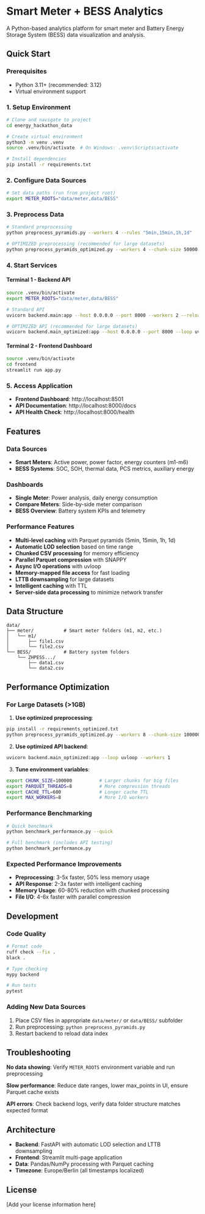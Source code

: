 # Smart Meter + BESS Analytics

A Python-based analytics platform for smart meter and Battery Energy Storage System (BESS) data visualization and analysis.

## Quick Start

### Prerequisites
- Python 3.11+ (recommended: 3.12)
- Virtual environment support

### 1. Setup Environment

```bash
# Clone and navigate to project
cd energy_hackathon_data

# Create virtual environment
python3 -m venv .venv
source .venv/bin/activate  # On Windows: .venv\Scripts\activate

# Install dependencies
pip install -r requirements.txt
```

### 2. Configure Data Sources

```bash
# Set data paths (run from project root)
export METER_ROOTS="data/meter,data/BESS"
```

### 3. Preprocess Data

```bash
# Standard preprocessing
python preprocess_pyramids.py --workers 4 --rules "5min,15min,1h,1d"

# OPTIMIZED preprocessing (recommended for large datasets)
python preprocess_pyramids_optimized.py --workers 4 --chunk-size 50000 --rules "5min,15min,1h,1d"
```

### 4. Start Services

#### Terminal 1 - Backend API
```bash
source .venv/bin/activate
export METER_ROOTS="data/meter,data/BESS"

# Standard API
uvicorn backend.main:app --host 0.0.0.0 --port 8000 --workers 2 --reload

# OPTIMIZED API (recommended for large datasets)
uvicorn backend.main_optimized:app --host 0.0.0.0 --port 8000 --loop uvloop --no-access-log
```

#### Terminal 2 - Frontend Dashboard
```bash
source .venv/bin/activate
cd frontend
streamlit run app.py
```

### 5. Access Application

- **Frontend Dashboard**: http://localhost:8501
- **API Documentation**: http://localhost:8000/docs
- **API Health Check**: http://localhost:8000/health

## Features

### Data Sources
- **Smart Meters**: Active power, power factor, energy counters (m1-m6)
- **BESS Systems**: SOC, SOH, thermal data, PCS metrics, auxiliary energy

### Dashboards
- **Single Meter**: Power analysis, daily energy consumption
- **Compare Meters**: Side-by-side meter comparison
- **BESS Overview**: Battery system KPIs and telemetry

### Performance Features
- **Multi-level caching** with Parquet pyramids (5min, 15min, 1h, 1d)
- **Automatic LOD selection** based on time range
- **Chunked CSV processing** for memory efficiency
- **Parallel Parquet compression** with SNAPPY
- **Async I/O operations** with uvloop
- **Memory-mapped file access** for fast loading
- **LTTB downsampling** for large datasets
- **Intelligent caching** with TTL
- **Server-side data processing** to minimize network transfer

## Data Structure

```
data/
├── meter/           # Smart meter folders (m1, m2, etc.)
│   └── m1/
│       ├── file1.csv
│       └── file2.csv
└── BESS/            # Battery system folders
    └── ZHPESS.../
        ├── data1.csv
        └── data2.csv
```

## Performance Optimization

### For Large Datasets (>1GB)

1. **Use optimized preprocessing**:
```bash
pip install -r requirements_optimized.txt
python preprocess_pyramids_optimized.py --workers 8 --chunk-size 100000
```

2. **Use optimized API backend**:
```bash
uvicorn backend.main_optimized:app --loop uvloop --workers 1
```

3. **Tune environment variables**:
```bash
export CHUNK_SIZE=100000          # Larger chunks for big files
export PARQUET_THREADS=8          # More compression threads
export CACHE_TTL=600              # Longer cache TTL
export MAX_WORKERS=8              # More I/O workers
```

### Performance Benchmarking
```bash
# Quick benchmark
python benchmark_performance.py --quick

# Full benchmark (includes API testing)
python benchmark_performance.py
```

### Expected Performance Improvements
- **Preprocessing**: 3-5x faster, 50% less memory usage
- **API Response**: 2-3x faster with intelligent caching
- **Memory Usage**: 60-80% reduction with chunked processing
- **File I/O**: 4-6x faster with parallel compression

## Development

### Code Quality
```bash
# Format code
ruff check --fix .
black .

# Type checking
mypy backend

# Run tests
pytest
```

### Adding New Data Sources
1. Place CSV files in appropriate `data/meter/` or `data/BESS/` subfolder
2. Run preprocessing: `python preprocess_pyramids.py`
3. Restart backend to reload data index

## Troubleshooting

**No data showing**: Verify `METER_ROOTS` environment variable and run preprocessing

**Slow performance**: Reduce date ranges, lower max_points in UI, ensure Parquet cache exists

**API errors**: Check backend logs, verify data folder structure matches expected format

## Architecture

- **Backend**: FastAPI with automatic LOD selection and LTTB downsampling
- **Frontend**: Streamlit multi-page application
- **Data**: Pandas/NumPy processing with Parquet caching
- **Timezone**: Europe/Berlin (all timestamps localized)

## License

[Add your license information here]